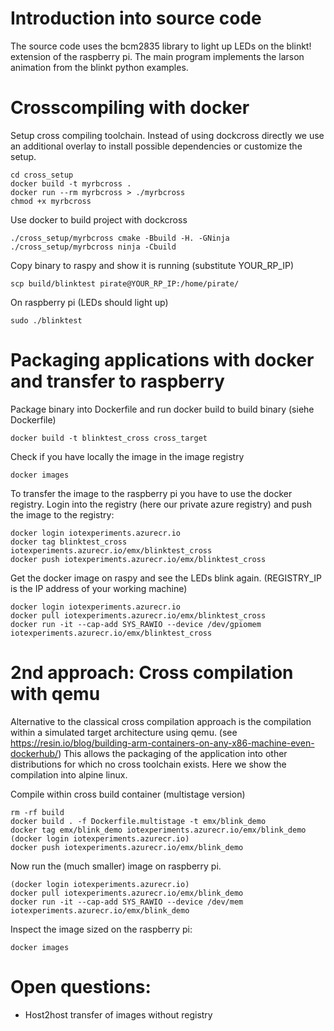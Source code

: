 
# Introduction into source code
The source code uses the bcm2835 library to light up LEDs on the blinkt! extension of the raspberry pi. The main program implements the larson animation from the blinkt python examples.

# Crosscompiling with docker

Setup cross compiling toolchain. Instead of using dockcross directly we use an additional overlay to install possible dependencies or customize the setup.

    cd cross_setup
    docker build -t myrbcross .
    docker run --rm myrbcross > ./myrbcross
    chmod +x myrbcross

Use docker to build project with dockcross

    ./cross_setup/myrbcross cmake -Bbuild -H. -GNinja
    ./cross_setup/myrbcross ninja -Cbuild

Copy binary to raspy and show it is running (substitute YOUR_RP_IP)

    scp build/blinktest pirate@YOUR_RP_IP:/home/pirate/

On raspberry pi (LEDs should light up)

    sudo ./blinktest    

# Packaging applications with docker and transfer to raspberry
Package binary into Dockerfile and run docker build to build binary (siehe Dockerfile)

    docker build -t blinktest_cross cross_target

Check if you have locally the image in the image registry

    docker images    

To transfer the image to the raspberry pi you have to use the docker registry. Login into the registry (here our private azure registry) and push the image to the registry:

    docker login iotexperiments.azurecr.io
    docker tag blinktest_cross iotexperiments.azurecr.io/emx/blinktest_cross
    docker push iotexperiments.azurecr.io/emx/blinktest_cross

Get the docker image on raspy and see the LEDs blink again. (REGISTRY_IP is the IP address of your working machine)

    docker login iotexperiments.azurecr.io
    docker pull iotexperiments.azurecr.io/emx/blinktest_cross
    docker run -it --cap-add SYS_RAWIO --device /dev/gpiomem iotexperiments.azurecr.io/emx/blinktest_cross

# 2nd approach: Cross compilation with qemu
Alternative to the classical cross compilation approach is the compilation within a simulated target architecture using qemu. (see https://resin.io/blog/building-arm-containers-on-any-x86-machine-even-dockerhub/) This allows the packaging of the application into other distributions for which no cross toolchain exists. Here we show the compilation into alpine linux.

Compile within cross build container (multistage version)

    rm -rf build
    docker build . -f Dockerfile.multistage -t emx/blink_demo
    docker tag emx/blink_demo iotexperiments.azurecr.io/emx/blink_demo
    (docker login iotexperiments.azurecr.io)
    docker push iotexperiments.azurecr.io/emx/blink_demo

Now run the (much smaller) image on raspberry pi.

    (docker login iotexperiments.azurecr.io)
    docker pull iotexperiments.azurecr.io/emx/blink_demo
    docker run -it --cap-add SYS_RAWIO --device /dev/mem iotexperiments.azurecr.io/emx/blink_demo

Inspect the image sized on the raspberry pi:

    docker images   


# Open questions:
* Host2host transfer of images without registry
